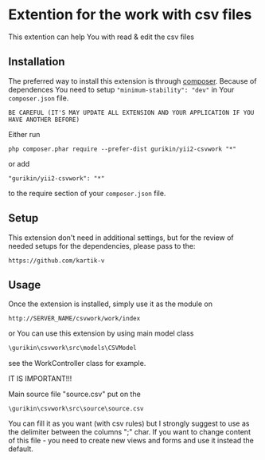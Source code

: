 Extention for the work with csv files
=====================================
This extention can help You with read & edit the csv files

Installation
------------

The preferred way to install this extension is through [composer](http://getcomposer.org/download/).
Because of dependences You need to setup `"minimum-stability": "dev"` in Your `composer.json` file.
```
BE CAREFUL (IT'S MAY UPDATE ALL EXTENSION AND YOUR APPLICATION IF YOU HAVE ANOTHER BEFORE)
```

Either run

```
php composer.phar require --prefer-dist gurikin/yii2-csvwork "*"
```

or add

```
"gurikin/yii2-csvwork": "*"
```

to the require section of your `composer.json` file.

Setup
-----

This extension don't need in additional settings, but for the review of needed setups for the dependencies, please pass to the:

```
https://github.com/kartik-v
```

Usage
-----

Once the extension is installed, simply use it as the module on

```
http://SERVER_NAME/csvwork/work/index
```

or You can use this extension by using main model class

```php
\gurikin\csvwork\src\models\CSVModel
```
see the WorkController class for example.

IT IS IMPORTANT!!!

Main source file "source.csv" put on the
```
\gurikin\csvwork\src\source\source.csv
```
You can fill it as you want (with csv rules) but I strongly suggest to use as the delimiter between the columns ";" char.
If you want to change content of this file - you need to create new views and forms and use it instead the default.
